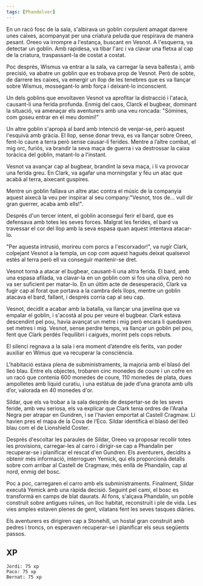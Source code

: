 ```yaml
---
tags: [Phandelver]
---
```

En un racó fosc de la sala, s'albirava un goblin corpulent amagat darrere unes caixes, acompanyat per una criatura peluda que respirava de manera pesant. Oreeo va irrompre a l'estança, buscant en Vesnot. A l'esquerra, va detectar un goblin. Amb rapidesa, va tibar l'arc i va clavar una fletxa al cap de la criatura, traspassant-la de costat a costat.

Poc després, Wismus va entrar a la sala, va carregar la seva ballesta i, amb precisió, va abatre un goblin que es trobava prop de Vesnot. Però de sobte, de darrere les caixes, va emergir un llop de les tenebres que es va llançar sobre Wismus, mossegant-lo amb força i deixant-lo inconscient.

Un dels goblins que envoltaven Vesnot va aprofitar la distracció i l'atacà, causant-li una ferida profunda. Enmig del caos, Clarck el bugbear, dominant la situació, va amenaçar els aventurers amb una veu roncada: "Sòmines, com goseu entrar en el meu domini!"

Un altre goblin s'apropà al bard amb intenció de venjar-se, però aquest l'esquivà amb gràcia. El llop, sense donar treva, es va llançar sobre Oreeo, fent-lo caure a terra però sense causar-li ferides. Mentre a l’altre combat, el mig orc, furiós, va brandir la seva maça de guerra i va destrossar la caixa toràcica del goblin, matant-lo a l'instant. 

Vesnot va avançar cap al bugbear, brandint la seva maça, i li va provocar una ferida greu. En Clark, va agafar una morningstar y féu un atac que acabà al terra, aixecant guspires. 

Mentre un goblin fallava un altre atac contra el músic de la companyia aquest aixecà la veu per inspirar al seu company:"Vesnot, tros de… vull dir gran guerrer, acaba amb ells!". 

Després d'un tercer intent, el goblin aconseguí ferir el bard, que es defensava amb totes les seves forces. Malgrat les ferides, el bard va travessar el cor del llop amb la seva espasa quan aquest intentava atacar-lo.

"Per aquesta intrusió, morireu com porcs a l'escorxador!", va rugir Clark, colpejant Vesnot a la templa, un cop com aquest hagués deixat qualsevol estès al terra però ell va conseguir mantenir-se dret. 

Vesnot tornà a atacar el bugbear, causant-li una altra ferida. El bard, amb una espasa afilada, va clavar-la en un goblin com si fos una oliva, però no va ser suficient per matar-lo. En un últim acte de desesperació, Clark va fugir cap al forat que portava a la cambra dels llops, mentre un goblin atacava el bard, fallant, i després corria cap al seu cap.

Vesnot, decidit a acabar amb la batalla, va llançar una javelina que va empalar el goblin, i s'acostà al pou per veure el bugbear. Clark estava descendint pel pou, havia avançat un metre i mig però encara li quedaven set metres i mig. Vesnot, sense perdre temps, va llançar un goblin pel pou, fent que Clark perdés l’equilibri i caigués, morint pels cops rebuts.

El silenci regnava a la sala i era moment d’atendre els ferits, van poder auxiliar en Wimus que va recuperar la consciència.

L'habitació estava plena de subministraments, la majoria amb el blasó del lleó blau. Entre els objectes, trobaren cinc monedes de coure i un cofre en un racó que contenia 600 monedes de coure, 110 monedes de plata, dues ampolletes amb líquid curatiu, i una estàtua de jade d’una granota amb ulls d’or, valorada en 40 monedes d'or.

Sildar, que els va trobar a la sala després de despertar-se de les seves feride, amb veu seriosa, els va explicar que Clark tenia ordres de l'Araña Negra per atrapar en Gundren, i se l'havien emportat al Castell Cragmaw. Li havien pres el mapa de la Cova de l’Eco. Sildar identificà el blasó del lleó blau com el de Lionshield Coster.

Després d'escoltar les paraules de Sildar, Oreeo va proposar recollir totes les provisions, carregar-les al carro i dirigir-se cap a Phandalin per recuperar-se i planificar el rescat d'en Gundren. Els aventurers, decidits a obtenir més informació, interroguen Yemick, qui els proporcionà detalls sobre com arribar al Castell de Cragmaw, més enllà de Phandalin, cap al nord, enmig del bosc.

Poc a poc, carregaren el carro amb els subministraments. Finalment, Sildar executà Yemick amb una ràpida decisió. Seguint pel camí, el bosc es transformà en camps de blat daurats. Al fons, s'alçava Phandalin, un poble construït sobre antigues ruïnes, un lloc habitat, reconstruït i ple de vida. Les vies amples estaven plenes de gent, vilatans fent les seves tasques diàries.

Els aventurers es dirigiren cap a Stonehill, un hostal gran construït amb pedres i troncs, on esperaven recuperar-se i planificar els seus següents passos.

## XP

```
Jordi: 75 xp
Paco: 75 xp
Bernat: 75 xp
```
